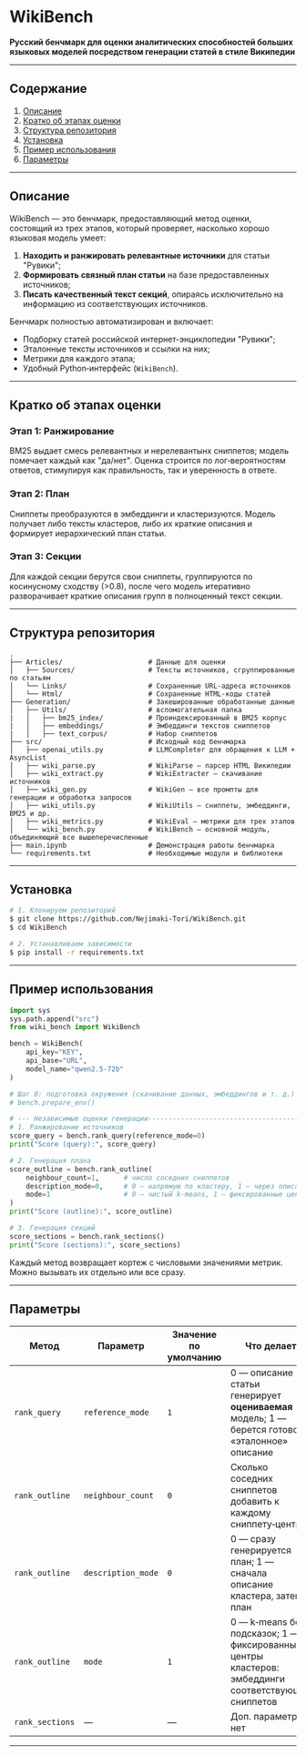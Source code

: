 # WikiBench

**Русский бенчмарк для оценки аналитических способностей больших языковых моделей посредством генерации статей в стиле Википедии**

---

## Содержание

1. [Описание](#описание)
2. [Кратко об этапах оценки](#кратко-об-этапах-оценки)
3. [Структура репозитория](#структура-репозитория)
4. [Установка](#установка)
5. [Пример использования](#пример-использования)
6. [Параметры](#параметры)

---

## Описание

WikiBench — это бенчмарк, предоставляющий метод оценки, состоящий из трех этапов, который проверяет, насколько хорошо языковая модель умеет:

1. **Находить и ранжировать релевантные источники** для статьи "Рувики";
2. **Формировать связный план статьи** на базе предоставленных источников;
3. **Писать качественный текст секций**, опираясь исключительно на информацию из соответствующих источников.

Бенчмарк полностью автоматизирован и включает:

* Подборку статей российской интернет-энциклопедии "Рувики";
* Эталонные тексты источников и ссылки на них;
* Метрики для каждого этапа;
* Удобный Python‑интерфейс (`WikiBench`).

---

## Кратко об этапах оценки

### Этап 1: Ранжирование

BM25 выдает смесь релевантных и нерелевантынх сниппетов; модель помечает каждый как "да/нет". Оценка строится по лог‑вероятностям ответов, стимулируя как правильность, так и уверенность в ответе.

### Этап 2: План

Сниппеты преобразуются в эмбеддинги и кластеризуются. Модель получает либо тексты кластеров, либо их краткие описания и формирует иерархический план статьи.

### Этап 3: Секции

Для каждой секции берутся свои сниппеты, группируются по косинусному сходству (>0.8), после чего модель итеративно разворачивает краткие описания групп в полноценный текст секции.

---

## Структура репозитория

```text
.
├── Articles/                     # Данные для оценки
│   ├── Sources/                  # Тексты источников, сгруппированные по статьям
│   └── Links/                    # Сохраненные URL‑адреса источников
│   └── Html/                     # Сохраненные HTML-коды статей
├── Generation/                   # Закешированные обработанные данные
│   ├── Utils/                    # вспомогательная папка
|   │   ├── bm25_index/           # Проиндексированный в BM25 корпус
|   │   ├── embeddings/           # Эмбеддинги текстов сниппетов
|   │   ├── text_corpus/          # Набор сниппетов
├── src/                          # Исходный код бенчмарка
│   ├── openai_utils.py           # LLMCompleter для обращения к LLM + AsyncList
│   ├── wiki_parse.py             # WikiParse — парсер HTML Википедии
│   ├── wiki_extract.py           # WikiExtracter — скачивание источников
│   ├── wiki_gen.py               # WikiGen — все промпты для генерации и обработка запросов
│   ├── wiki_utils.py             # WikiUtils — сниппеты, эмбеддинги, BM25 и др.
│   ├── wiki_metrics.py           # WikiEval — метрики для трех этапов
│   └── wiki_bench.py             # WikiBench — основной модуль, объединяющий все вышеперечисленные
├── main.ipynb                    # Демонстрация работы бенчмарка
└── requirements.txt              # Необходимые модули и библиотеки
```

---

## Установка

```bash
# 1. Клонируем репозиторий
$ git clone https://github.com/Nejimaki-Tori/WikiBench.git
$ cd WikiBench

# 2. Устанавливаем зависимости
$ pip install -r requirements.txt
```

---

## Пример использования

```python
import sys
sys.path.append("src")
from wiki_bench import WikiBench

bench = WikiBench(
    api_key="KEY",
    api_base="URL",
    model_name="qwen2.5-72b"
)

# Шаг 0: подготовка окружения (скачивание данных, эмбеддингов и т. д.)
# bench.prepare_env()

# --- Независимые оценки генерации-----------------------------------------
# 1. Ранжирование источников
score_query = bench.rank_query(reference_mode=0)
print("Score (query):", score_query)

# 2. Генерация плана
score_outline = bench.rank_outline(
    neighbour_count=1,      # число соседних сниппетов
    description_mode=0,     # 0 — напрямую по кластеру, 1 — через описание
    mode=1                  # 0 — чистый k‑means, 1 — фиксированные центры
)
print("Score (outline):", score_outline)

# 3. Генерация секций
score_sections = bench.rank_sections()
print("Score (sections):", score_sections)
```

Каждый метод возвращает кортеж с числовыми значениями метрик. Можно вызывать их отдельно или все сразу.

---

## Параметры

| Метод           | Параметр           | Значение по умолчанию | Что делает                                                                             |
| --------------- | ------------------ | ------------ | -------------------------------------------------------------------------------------- |
| `rank_query`    | `reference_mode`   | `1`          | 0 — описание статьи генерирует **оцениваемая** модель; 1 — берется готовое «эталонное» описание |
| `rank_outline`  | `neighbour_count`  | `0`          | Сколько соседних сниппетов добавить к каждому сниппету‑центру                          |
|       `rank_outline`          | `description_mode` | `0`          | 0 — сразу генерируется план; 1 — сначала описание кластера, затем план                   |
|          `rank_outline`       | `mode`             | `1`          | 0 — k‑means без подсказок; 1 — фиксированные центры кластеров: эмбеддинги соответствующих сниппетов       |
| `rank_sections` | —                  | —            | Доп. параметров нет                        |


---
